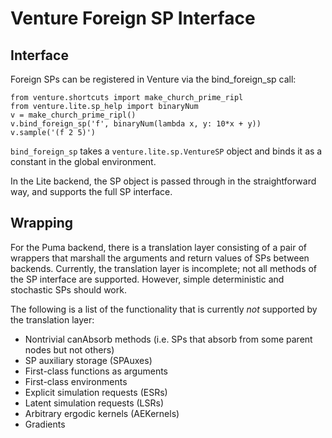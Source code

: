 Venture Foreign SP Interface
============================

Interface
---------

Foreign SPs can be registered in Venture via the bind_foreign_sp call:

    from venture.shortcuts import make_church_prime_ripl
    from venture.lite.sp_help import binaryNum
    v = make_church_prime_ripl()
    v.bind_foreign_sp('f', binaryNum(lambda x, y: 10*x + y))
    v.sample('(f 2 5)')

`bind_foreign_sp` takes a `venture.lite.sp.VentureSP` object and binds
it as a constant in the global environment.

In the Lite backend, the SP object is passed through in the
straightforward way, and supports the full SP interface.

Wrapping
--------

For the Puma backend, there is a translation layer consisting of a
pair of wrappers that marshall the arguments and return values of SPs
between backends. Currently, the translation layer is incomplete; not
all methods of the SP interface are supported. However, simple
deterministic and stochastic SPs should work.

The following is a list of the functionality that is currently *not*
supported by the translation layer:

* Nontrivial canAbsorb methods (i.e. SPs that absorb from some parent
  nodes but not others)
* SP auxiliary storage (SPAuxes)
* First-class functions as arguments
* First-class environments
* Explicit simulation requests (ESRs)
* Latent simulation requests (LSRs)
* Arbitrary ergodic kernels (AEKernels)
* Gradients
